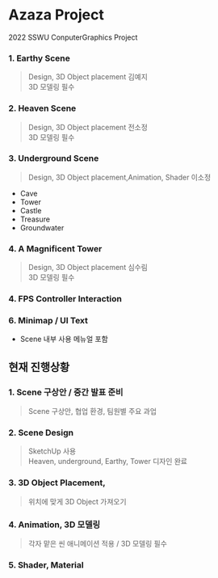 # Azaza Project

2022 SSWU ConputerGraphics Project  

### 1. Earthy Scene  
> Design, 3D Object placement 김예지  
> 3D 모델링 필수  

### 2. Heaven Scene  
> Design, 3D Object placement  전소정  
> 3D 모델링 필수  

### 3. Underground Scene  
> Design, 3D Object placement,Animation, Shader 이소정  
- Cave  
- Tower  
- Castle  
- Treasure  
- Groundwater  

### 4. A Magnificent Tower
> Design, 3D Object placement  심수림  
> 3D 모델링 필수  

### 4. FPS Controller Interaction  

### 6. Minimap / UI Text
- Scene 내부 사용 메뉴얼 포함
 
## 현재 진행상황

### 1. Scene 구상안 / 중간 발표 준비  
> Scene 구상안, 협업 환경, 팀원별 주요 과업  

### 2. Scene Design 
> SketchUp 사용  
> Heaven, underground, Earthy, Tower 디자인 완료  

### 3. 3D Object Placement,
> 위치에 맞게 3D Object 가져오기  

### 4. Animation, 3D 모델링  
> 각자 맡은 씬 애니메이션 적용 / 3D 모델링 필수  

### 5. Shader, Material  


